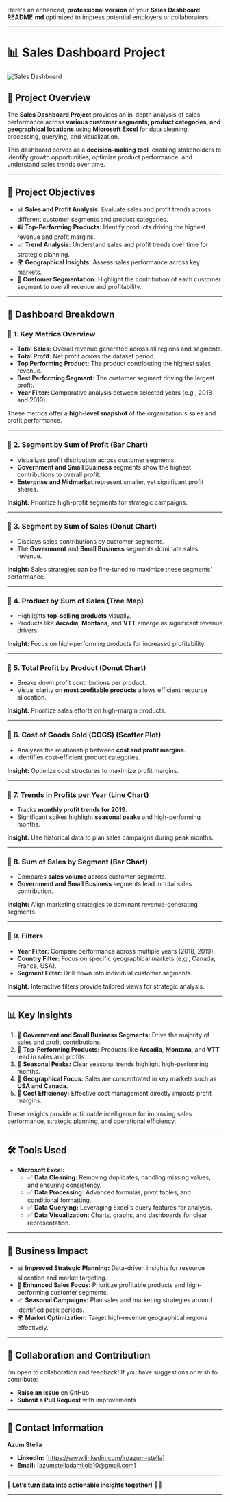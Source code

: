 Here's an enhanced, **professional version** of your **Sales Dashboard README.md** optimized to impress potential employers or collaborators:  

---

# 📊 **Sales Dashboard Project**  

![Sales Dashboard](Sales%20Dashboard.png)  

## 🚀 **Project Overview**  
The **Sales Dashboard Project** provides an in-depth analysis of sales performance across **various customer segments, product categories, and geographical locations** using **Microsoft Excel** for data cleaning, processing, querying, and visualization.  

This dashboard serves as a **decision-making tool**, enabling stakeholders to identify growth opportunities, optimize product performance, and understand sales trends over time.  

---

## 🎯 **Project Objectives**  
- 📊 **Sales and Profit Analysis:** Evaluate sales and profit trends across different customer segments and product categories.  
- 🛍️ **Top-Performing Products:** Identify products driving the highest revenue and profit margins.  
- 📈 **Trend Analysis:** Understand sales and profit trends over time for strategic planning.  
- 🌍 **Geographical Insights:** Assess sales performance across key markets.  
- 👥 **Customer Segmentation:** Highlight the contribution of each customer segment to overall revenue and profitability.  

---

## 📑 **Dashboard Breakdown**  

### 📌 **1. Key Metrics Overview**  
- **Total Sales:** Overall revenue generated across all regions and segments.  
- **Total Profit:** Net profit across the dataset period.  
- **Top Performing Product:** The product contributing the highest sales revenue.  
- **Best Performing Segment:** The customer segment driving the largest profit.  
- **Year Filter:** Comparative analysis between selected years (e.g., 2018 and 2019).  

These metrics offer a **high-level snapshot** of the organization's sales and profit performance.  

---

### 📌 **2. Segment by Sum of Profit (Bar Chart)**  
- Visualizes profit distribution across customer segments.  
- **Government and Small Business** segments show the highest contributions to overall profit.  
- **Enterprise and Midmarket** represent smaller, yet significant profit shares.  

**Insight:** Prioritize high-profit segments for strategic campaigns.  

---

### 📌 **3. Segment by Sum of Sales (Donut Chart)**  
- Displays sales contributions by customer segments.  
- The **Government** and **Small Business** segments dominate sales revenue.  

**Insight:** Sales strategies can be fine-tuned to maximize these segments' performance.  

---

### 📌 **4. Product by Sum of Sales (Tree Map)**  
- Highlights **top-selling products** visually.  
- Products like **Arcadia**, **Montana**, and **VTT** emerge as significant revenue drivers.  

**Insight:** Focus on high-performing products for increased profitability.  

---

### 📌 **5. Total Profit by Product (Donut Chart)**  
- Breaks down profit contributions per product.  
- Visual clarity on **most profitable products** allows efficient resource allocation.  

**Insight:** Prioritize sales efforts on high-margin products.  

---

### 📌 **6. Cost of Goods Sold (COGS) (Scatter Plot)**  
- Analyzes the relationship between **cost and profit margins**.  
- Identifies cost-efficient product categories.  

**Insight:** Optimize cost structures to maximize profit margins.  

---

### 📌 **7. Trends in Profits per Year (Line Chart)**  
- Tracks **monthly profit trends for 2019**.  
- Significant spikes highlight **seasonal peaks** and high-performing months.  

**Insight:** Use historical data to plan sales campaigns during peak months.  

---

### 📌 **8. Sum of Sales by Segment (Bar Chart)**  
- Compares **sales volume** across customer segments.  
- **Government and Small Business** segments lead in total sales contribution.  

**Insight:** Align marketing strategies to dominant revenue-generating segments.  

---

### 📌 **9. Filters**  
- **Year Filter:** Compare performance across multiple years (2018, 2019).  
- **Country Filter:** Focus on specific geographical markets (e.g., Canada, France, USA).  
- **Segment Filter:** Drill down into individual customer segments.  

**Insight:** Interactive filters provide tailored views for strategic analysis.  

---

## 📊 **Key Insights**  
1. 📌 **Government and Small Business Segments:** Drive the majority of sales and profit contributions.  
2. 📌 **Top-Performing Products:** Products like **Arcadia**, **Montana**, and **VTT** lead in sales and profits.  
3. 📌 **Seasonal Peaks:** Clear seasonal trends highlight high-performing months.  
4. 📌 **Geographical Focus:** Sales are concentrated in key markets such as **USA and Canada**.  
5. 📌 **Cost Efficiency:** Effective cost management directly impacts profit margins.  

These insights provide actionable intelligence for improving sales performance, strategic planning, and operational efficiency.  

---

## 🛠️ **Tools Used**  
- **Microsoft Excel:**  
   - ✅ **Data Cleaning:** Removing duplicates, handling missing values, and ensuring consistency.  
   - ✅ **Data Processing:** Advanced formulas, pivot tables, and conditional formatting.  
   - ✅ **Data Querying:** Leveraging Excel's query features for analysis.  
   - ✅ **Data Visualization:** Charts, graphs, and dashboards for clear representation.  

---

## 💼 **Business Impact**  
- 📊 **Improved Strategic Planning:** Data-driven insights for resource allocation and market targeting.  
- 🎯 **Enhanced Sales Focus:** Prioritize profitable products and high-performing customer segments.  
- 📈 **Seasonal Campaigns:** Plan sales and marketing strategies around identified peak periods.  
- 🌍 **Market Optimization:** Target high-revenue geographical regions effectively.  

---

## 🤝 **Collaboration and Contribution**  
I’m open to collaboration and feedback! If you have suggestions or wish to contribute:  
- **Raise an Issue** on GitHub  
- **Submit a Pull Request** with improvements  

---

## 📧 **Contact Information**  
**Azum Stella**  
- **LinkedIn:** [https://www.linkedin.com/in/azum-stella]  
- **Email:** [azumstelladamilola10@gmail.com]  

---

**🔗 Let’s turn data into actionable insights together!** 🚀✨  

---
